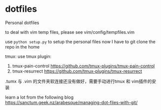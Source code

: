 # dotfiles
Personal dotfiles

to deal with vim temp files, please see vim/config/tempfiles.vim

use `python setup.py` to setup the personal files
now I have to git clone the repo in the home

tmux: use tmux plugin:
1. tmux-pain-control https://github.com/tmux-plugins/tmux-pain-control
2. tmux-resurrect https://github.com/tmux-plugins/tmux-resurrect

.tumx 与 .vim 的文件夹软连接还没有做好，需要手动进行tmux 和 vim插件的安装

learn a lot from the following blog
https://sanctum.geek.nz/arabesque/managing-dot-files-with-git/
